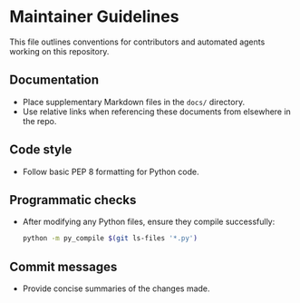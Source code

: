 # Maintainer Guidelines

This file outlines conventions for contributors and automated agents working on this repository.

## Documentation
- Place supplementary Markdown files in the `docs/` directory.
- Use relative links when referencing these documents from elsewhere in the repo.

## Code style
- Follow basic PEP 8 formatting for Python code.

## Programmatic checks
- After modifying any Python files, ensure they compile successfully:
  ```bash
  python -m py_compile $(git ls-files '*.py')
  ```

## Commit messages
- Provide concise summaries of the changes made.
